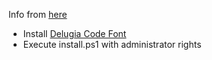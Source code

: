 Info from [here](https://www.hanselman.com/blog/HowToMakeAPrettyPromptInWindowsTerminalWithPowerlineNerdFontsCascadiaCodeWSLAndOhmyposh.aspx)

- Install [Delugia Code Font](https://github.com/adam7/delugia-code/releases?WT.mc_id=-blog-scottha)
- Execute install.ps1 with administrator rights